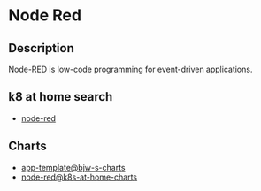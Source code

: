 # Node Red

## Description

Node-RED is low-code programming for event-driven applications.

## k8 at home search

- [node-red](https://nanne.dev/k8s-at-home-search/#/node-red)

## Charts

- [app-template@bjw-s-charts](https://bjw-s.github.io/helm-charts/)
- [node-red@k8s-at-home-charts](https://k8s-at-home.com/charts/)
